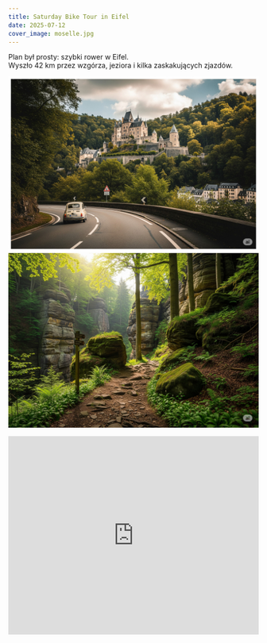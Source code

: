 ```yaml
---
title: Saturday Bike Tour in Eifel
date: 2025-07-12
cover_image: moselle.jpg
---
```


Plan był prosty: szybki rower w Eifel.  
Wyszło 42 km przez wzgórza, jeziora i kilka zaskakujących zjazdów.

![Vianden](/assets/images/trips/vianden.jpg)
![Hike](/assets/images/trips/hike.jpg)


<iframe src="https://www.komoot.com/tour/123456789/embed" width="100%" height="400" frameborder="0"></iframe>
